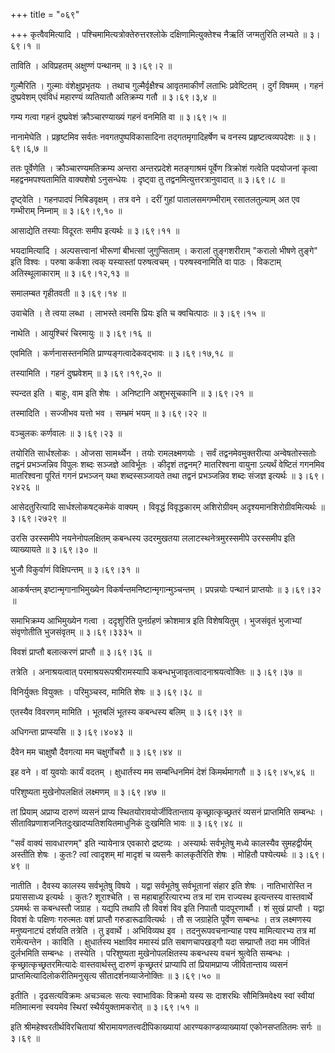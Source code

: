 +++
title = "०६९"

+++
कृत्वैवमित्यादि । पश्चिमामित्यत्रोक्तेरुत्तरश्लोके दक्षिणामित्युक्तेश्च नैऋतिं जग्मतुरिति लभ्यते  ॥  ३।६९।१ ॥   

  

ताविति । अविप्रहतम् अक्षुण्णं पन्थानम्  ॥  ३।६९।२ ॥   

  

गुल्मैरिति । गुल्माः वंशेक्षुप्रभृतयः । तथाच गुल्मैर्वृक्षैश्च आवृतमाकीर्णं लताभिः प्रवेष्टितम् । दुर्गं विषमम् । गहनं दुष्प्रवेशम् एवंविधं महारण्यं व्यतियातौ अतिक्रम्य गतौ  ॥  ३।६९।३,४ ॥   

  

गम्य गत्वा गहनं दुष्प्रवेशं क्रौञ्चारण्याख्यं गहनं वनमिति वा  ॥  ३।६९।५ ॥   

  

नानामेघेति । प्रहृष्टमिव सर्वतः नवगतपुष्पविकासादिना तद्गतमृगादिहर्षेण च वनस्य प्रहृष्टत्वव्यपदेशः  ॥  ३।६९।६,७ ॥   

  

ततः पूर्वेणेति । क्रौञ्चारण्यमतिक्रम्य अन्तरा अन्तरप्रदेशे मतङ्गाश्रमं पूर्वेण त्रिक्रोशं गत्वेति पदयोजनां कृत्वा महद्वनमपश्यतामिति वाक्यशेषो ऽनुसन्धेयः । दृष्ट्वा तु तद्वनमित्युत्तरत्रानुवादात्  ॥  ३।६९।८ ॥   

  

दृष्ट्वेति । गहनपादपं निबिडवृक्षम् । तत्र वने । दरीं गुहां पातालसमगम्भीराम् रसातलतुल्याम् अत एव गम्भीराम् निम्नाम्  ॥  ३।६९।९,१० ॥   

  

आसाद्येति तस्याः विदूरतः समीप इत्यर्थः  ॥  ३।६९।११ ॥   

  

भयदामित्यादि । अल्पसत्त्वानां भीरूणां बीभत्सां जुगुप्सिताम् । करालां तुङ्गशरीराम् "करालो भीषणे तुङ्गे" इति विश्वः । परुषा कर्कशा त्वक् यस्यास्तां परुषत्वचम् । परुषस्वनामिति वा पाठः । विकटाम् अतिस्थूलाकाराम्  ॥  ३।६९।१२,१३ ॥   

  

समालम्बत गृहीतवती  ॥  ३।६९।१४ ॥   

  

उवाचेति । ते त्वया लब्धा । लाभस्ते त्वमसि प्रियः इति च क्वचित्पाठः  ॥  ३।६९।१५ ॥   

  

नाथेति । आयुश्चिरं चिरमायुः  ॥  ३।६९।१६ ॥   

  

एवमिति । कर्णनासस्तनमिति प्राण्यङ्गत्वादेकवद्भावः  ॥  ३।६९।१७,१८ ॥   

  

तस्यामिति । गहनं दुष्प्रवेशम्  ॥  ३।६९।१९,२० ॥   

  

स्पन्दत इति । बाहुः, वाम इति शेषः । अनिष्टानि अशुभसूचकानि  ॥  ३।६९।२१ ॥   

  

तस्मादिति । सज्जीभव यत्तो भव । सम्भ्रमं भयम्  ॥  ३।६९।२२ ॥   

  

वञ्चुलकः कर्णवालः  ॥  ३।६९।२३ ॥   

  

तयोरिति सार्धश्लोकः । ओजसा सामर्थ्येन । तयोः रामलक्ष्मणयोः । सर्वं तद्वनमेवमुक्तरीत्या अन्वेषतोस्सतोः तद्वनं प्रभञ्जन्निव विपुलः शब्दः सञ्जज्ञे आविर्भूतः । कीदृशं तद्वनम्? मातरिश्वना वायुना ऽत्यर्थं वेष्टितं गगनमिव मातरिश्वना पूरितं गगनं प्रभञ्जन् यथा शब्दस्सञ्जायते तथा तद्वनं प्रभञ्जन्निव शब्दः संजज्ञ इत्यर्थः  ॥  ३।६९।२४२६ ॥   

  

आसेदतुरित्यादि सार्धश्लोकषट्कमेकं वाक्यम् । विवृद्धं विवृद्धकारम् अशिरोग्रीवम् अदृश्यमानशिरोग्रीवमित्यर्थः  ॥  ३।६९।२७२९ ॥   

  

उरसि उरस्समीपे नयनेनोपलक्षितम् कबन्धस्य उदरमुखतया ललाटस्थनेत्रमुरस्समीपे उरस्समीप इति व्याख्यायते  ॥  ३।६९।३० ॥   

  

भुजौ विकुर्वाणं विक्षिपन्तम्  ॥  ३।६९।३१ ॥   

  

आकर्षन्तम् इष्टान्मृगानाभिमुख्येन विकर्षन्तमनिष्टान्मृगान्मुञ्चन्तम् । प्रपन्नयोः पन्थानं प्राप्तयोः  ॥  ३।६९।३२ ॥   

  

समाभिक्रम्य आभिमुख्येन गत्वा । ददृशुरिति पुनर्ग्रहणं क्रोशमात्र इति विशेषयितुम् । भुजसंवृतं भुजाभ्यां संवृणोतीति भुजसंवृतम्  ॥  ३।६९।३३३५ ॥   

  

विवशं प्राप्तौ बलात्करणं प्राप्तौ  ॥  ३।६९।३६ ॥   

  

तत्रेति । अनाश्रयत्वात् परमाश्रयरूपश्रीरामस्यापि कबन्धभुजावृतत्वादनाश्रयत्वोक्तिः  ॥  ३।६९।३७ ॥   

  

विनिर्युक्तः वियुक्तः । परिमुञ्चस्व, मामिति शेषः  ॥  ३।६९।३८ ॥   

  

एतस्यैव विवरणम् मामिति । भूतबलिं भूतस्य कबन्धस्य बलिम्  ॥  ३।६९।३९ ॥   

  

अधिगन्ता प्राप्स्यसि  ॥  ३।६९।४०४३ ॥   

  

दैवेन मम चाक्षुषौ दैवगत्या मम चक्षुर्गोचरौ  ॥  ३।६९।४४ ॥   

  

इह वने । वां युवयोः कार्यं वदतम् । क्षुधार्तस्य मम सम्बन्धिनमिमं देशं किमर्थमागतौ  ॥  ३।६९।४५,४६ ॥   

  

परिशुष्यता मुखेनोपलक्षितं लक्ष्मणम्  ॥  ३।६९।४७ ॥   

  

तां प्रियाम् अप्राप्य दारुणं व्यसनं प्राप्य स्थितयोरावयोर्जीवितान्ताय कृच्छ्रात्कृच्छ्रतरं व्यसनं प्राप्तमिति सम्बन्धः । सीताविप्रणाशजनितदुःखादप्यतिशयितमाधुनिकं दुःखमिति भावः  ॥  ३।६९।४८ ॥   

  

"सर्वं वाक्यं सावधारणम्" इति न्यायेनात्र एवकारो द्रष्टव्यः । अस्यार्थः सर्वभूतेषु मध्ये कालस्यैव सुमहद्वीर्यम् अस्तीति शेषः । कुतः? त्वां त्वादृशम् मां मादृशं च व्यसनैः कालकृतैरिति शेषः । मोहितौ पश्येत्यर्थः  ॥  ३।६९।४९ ॥   

  

नातीति । दैवस्य कालस्य सर्वभूतेषु विषये । यद्वा सर्वभूतेषु सर्वभूतानां संहार इति शेषः । नातिभारोस्ति न प्रयाससाध्य इत्यर्थः । कुतः? शूराश्चेति । स महाबाहुरित्यारभ्य तत्र मां राम राज्यस्थ इत्यन्तस्य वास्तवार्थे ऽयमर्थः स कबन्धस्तौ जग्राह । यद्यपि तथापि तौ विवशं विव इति निपातौ पादपूरणार्थौ । शं सुखं प्राप्तौ । यद्वा विवशं वेः पक्षिणः गरुत्मतः वशं प्राप्तौ गरुडारूढावित्यर्थः । तौ स जग्राहेति पूर्वेण सम्बन्धः । तत्र लक्ष्मणस्य मनुष्यनाट्यं दर्शयति तत्रेति । तु इवार्थे । अभिविव्यथ इव । तदनुरूपवचनान्याह पश्य मामित्यारभ्य तत्र मां रामेत्यन्तेन । काविति । क्षुधार्तस्य भक्षाविव ममास्यं प्रति सबाणचापखड्गौ यदा सम्प्राप्तौ तदा मम जीवितं दुर्लभमिति सम्बन्धः । तस्येति । परिशुष्यता मुखेनोपलक्षितस्य कबन्धस्य वचनं श्रुत्वेति सम्बन्धः । कृच्छ्रात्कृच्छ्रतरमित्यादेः वास्तवार्थस्तु दारुणं कृच्छ्रतरं प्राप्यापि तां प्रियामप्राप्य जीवितान्ताय व्यसनं प्राप्तमित्यादिलोकरीतिमनुसृत्य सीतादर्शनव्याजेनोक्तिः  ॥  ३।६९।५० ॥   

  

इतीति । दृढसत्यविक्रमः अचञ्चलः सत्यः स्वाभाविकः विक्रमो यस्य सः दाशरथिः सौमित्रिमवेक्ष्य स्वां स्वीयां मतिमात्मना स्वयमेव स्थिरां स्थैर्ययुक्तामकरोत्  ॥  ३।६९।५१ ॥   

  

इति श्रीमहेश्वरतीर्थविरचितायां श्रीरामायणतत्त्वदीपिकाख्यायां आरण्यकाण्डव्याख्यायां एकोनसप्ततितमः सर्गः  ॥  ३।६९ ॥   

  

